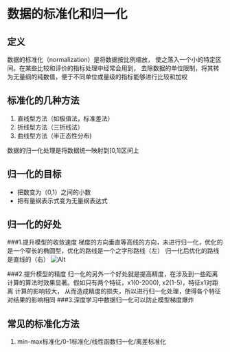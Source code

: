 # 数据的标准化和归一化
## 定义
数据的标准化（normalization）是将数据按比例缩放， 使之落入一个小的特定区间。在某些比较和评价的指标处理中经常会用到，
去除数据的单位限制，将其转为无量纲的纯数值，便于不同单位或量级的指标能够进行比较和加权
## 标准化的几种方法
1. 直线型方法（如极值法，标准差法）
2. 折线型方法（三折线法）
3. 曲线型方法（半正态性分布) 

 数据的归一化处理是将数据统一映射到[0,1]区间上
## 归一化的目标
 - 把数变为（0,1）之间的小数
 - 把有量纲表示式变为无量纲表达式
## 归一化的好处
 ###1.提升模型的收敛速度
 梯度的方向垂直等高线的方向，未进行归一化，优化的是一个窄长的椭圆型，优化的路线是一个之字形路线（左）
 归一化后优化的路线是直线的（右）
 ![Alt](https://images2015.cnblogs.com/blog/743682/201511/743682-20151108152327539-2039269197.png)
 
 ###2.提升模型的精度
 归一化的另外一个好处就是提高精度，在涉及到一些距离计算的算法时效果显著。假如只有两个特征，x1(0-2000), x2(1-5)，特征x1对距离
 计算的影响较大， 从而造成精度的损失，所以进行归一化处理，使得各个特征对结果的影响相同
 ###3.深度学习中数据归一化可以防止模型梯度爆炸
## 常见的标准化方法
 1. min-max标准化/0-1标准化/线性函数归一化/离差标准化
 
